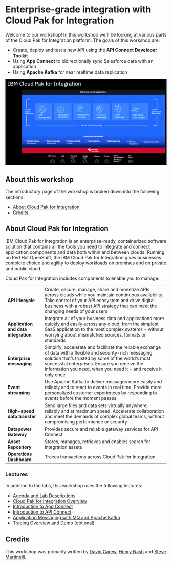 # Enterprise-grade integration with Cloud Pak for Integration

Welcome to our workshop! In this workshop we'll be looking at various parts of the Cloud Pak for Integration platform. The goals of this workshop are:

* Create, deploy and test a new API using the **API Connect Developer Toolkit**
* Using **App Connect**  to bidirectionally sync  Salesforce data with an application
* Using **Apache Kafka** for near realtime data replication

![Cloud Pak for Integration](assets/images/cp4int.png)

## About this workshop

The introductory page of the workshop is broken down into the following sections:

* [About Cloud Pak for Integration](#about-cloud-pak-for-integration)
* [Credits](#credits)

## About Cloud Pak for Integration

IBM Cloud Pak for Integration is an enterprise-ready, containerized software solution that contains all the tools you need to integrate and connect application components and data both within and between clouds. Running on Red Hat OpenShift, the IBM Cloud Pak for Integration gives businesses complete choice and agility to deploy workloads on premises and on private and public cloud.

Cloud Pak for Integration includes components to enable you to manage:

|   |   |
| - | - |
| **API lifecycle** | Create, secure, manage, share and monetize APIs across clouds while you maintain continuous availability. Take control of your API ecosystem and drive digital business with a robust API strategy that can meet the changing needs of your users |
| **Application and data integration** | Integrate all of your business data and applications more quickly and easily across any cloud, from the simplest SaaS application to the most complex systems - without worrying about mismatched sources, formats or standards |
| **Enterprise messaging** | Simplify, accelerate and facilitate the reliable exchange of data with a flexible and security-rich messaging solution that’s trusted by some of the world’s most successful enterprises. Ensure you receive the information you need, when you need it - and receive it only once |
| **Event streaming** | Use Apache Kafka to deliver messages more easily and reliably and to react to events in real time. Provide more personalized customer experiences by responding to events before the moment passes |
| **High-speed data transfer** | Send large files and data sets virtually anywhere, reliably and at maximum speed. Accelerate collaboration and meet the demands of complex global teams, without compromising performance or security |
| **Datapower Gateway** | Provides secure and reliable gateway services for API Connect |
| **Asset Repository** | Stores, manages, retrieves and enables search for integration assets |
| **Operations Dashboard** | Traces transactions across Cloud Pak for Integration |

### Lectures

In addition to the labs, this workshop uses the following lectures:

* [Agenda and Lab Descriptions](https://ibm.box.com/s/ch8ar0x49uyvt4c50v93rirn5f3sp5ov)
* [Cloud Pak for Integration Overview](https://ibm.box.com/s/z1gdtuqkpudtn7ekvm2puodg3s69x9mz)
* [Introduction to App Connect](https://ibm.box.com/s/oos20tifgywnjhu928fy73obbqz3o1ce)
* [Introduction to API Connect](https://ibm.box.com/s/v7r9nzt8ywakreark6lt4drfy05l7tiu)
* [Application Messaging with MQ and Apache Kafka](https://ibm.box.com/s/ke0ctse0783yng5a6q876axfnd6o99aa)
* [Tracing Overview and Demo (optional)](https://ibm.box.com/s/tygswjuohpg4n275e2lqsshiur4ulv4i)

## Credits

This workshop was primarily written by [David Carew](https://github.com/djccarew), [Henry Nash](https://github.com/henrynash) and [Steve Martinelli](https://github.com/stevemar).
